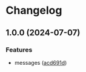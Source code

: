 # Changelog

## 1.0.0 (2024-07-07)


### Features

* messages ([acd691d](https://github.com/JDMosqueraProgramador/spike-git-modules-with-semmantic-release/commit/acd691ddc2d8125666b57728da44db133cba2f15))
